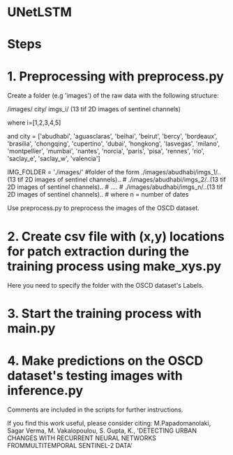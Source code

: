 # UNetLSTM


# Steps
# 1. Preprocessing with preprocess.py
Create a folder (e.g 'images') of the raw data with the following structure:

/images/ city/ imgs_i/ (13 tif 2D images of sentinel channels)

where i=[1,2,3,4,5] 

and city = ['abudhabi', 'aguasclaras', 'beihai', 'beirut', 'bercy', 'bordeaux', 'brasilia', 'chongqing',
        'cupertino', 'dubai', 'hongkong', 'lasvegas', 'milano', 'montpellier', 'mumbai', 'nantes',
        'norcia', 'paris', 'pisa', 'rennes', 'rio', 'saclay_e', 'saclay_w', 'valencia']

IMG_FOLDER = './images/' #folder of the form ./images/abudhabi/imgs_1/..(13 tif 2D images of sentinel channels)..
                                 #           ./images/abudhabi/imgs_2/..(13 tif 2D images of sentinel channels)..
                                 #           ....
                                 #           ./images/abudhabi/imgs_n/..(13 tif 2D images of sentinel channels)..
                                 #           where n = number of dates

Use preprocess.py to preprocess the images of the OSCD dataset.

# 2. Create csv file with (x,y) locations for patch extraction during the training process using make_xys.py
Here you need to specify the folder with the OSCD dataset's Labels.

# 3. Start the training process with main.py

# 4. Make predictions on the OSCD dataset's testing images with inference.py

Comments are included in the scripts for further instructions.

If you find this work useful, please consider citing: M.Papadomanolaki, Sagar Verma, M. Vakalopoulou, S. Gupta, K., 'DETECTING URBAN CHANGES WITH RECURRENT NEURAL NETWORKS FROMMULTITEMPORAL SENTINEL-2 DATA'
